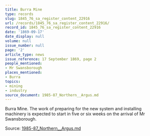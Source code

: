```yaml
---
title: Burra Mine
type: records
slug: 1845_76_sa_register_content_22916
url: /records/1845_76_sa_register_content_22916/
record_id: 1845_76_sa_register_content_22916
date: '1869-09-17'
date_display: null
volume: null
issue_number: null
page: '2'
article_type: news
issue_reference: 17 September 1869, page 2
people_mentioned:
- Mr Swansborough
places_mentioned:
- Burra
topics:
- mining
- industry
source_document: 1985-87_Northern__Argus.md
---
```


Burra Mine.  The work of preparing for the new system and installing machinery is expected to start in five or six weeks on the arrival of Mr Swansborough.

Source: [1985-87_Northern__Argus.md](/downloads/markdown/1985-87_Northern__Argus.md)
